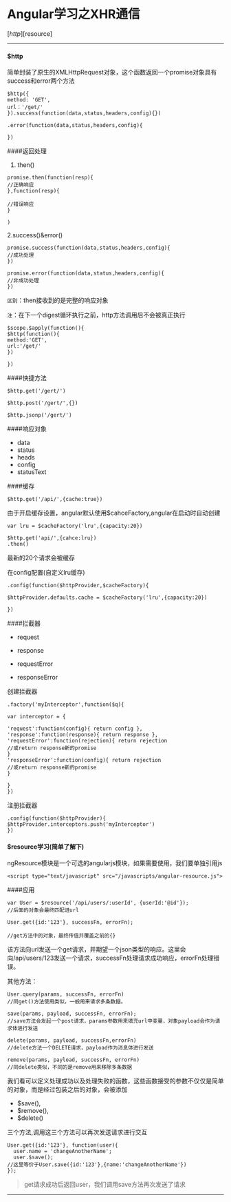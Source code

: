 Angular学习之XHR通信
===

[$http][$resource]

---

#### $http

简单封装了原生的XMLHttpRequest对象，这个函数返回一个promise对象具有success和error两个方法

```
$http({
method: 'GET',
url：'/get/'
}).success(function(data,status,headers,config){})

.error(function(data,status,headers,config){

})

```

####返回处理

1. then()

```
promise.then(function(resp){
//正确响应
},function(resp){

//错误响应
}

)
```

2.success()&error()

```
promise.success(function(data,status,headers,config){
//成功处理
})

promise.error(function(data,status,headers,config){
//非成功处理
})
```

`区别`：then接收到的是完整的响应对象

`注`：在下一个digest循环执行之前，http方法调用后不会被真正执行

```
$scope.$apply(function(){
$http(function(){
method:'GET',
url:'/get/'
})

})
```

####快捷方法

```
$http.get('/gert/')
```

```
$http.post('/gert/',{})
```

```
$http.jsonp('/gert/')
```

####响应对象

- data
- status
- heads
- config
- statusText


####缓存

```
$http.get('/api/',{cache:true})

```

由于开启缓存设置，angular默认使用$cahceFactory,angular在启动时自动创建


```
var lru = $cacheFactory('lru',{capacity:20})

$http.get('api/',{cahce:lru})
.then()
```

最新的20个请求会被缓存

在config配置(自定义lru缓存)

```
.config(function($httpProvider,$cacheFactory){

$httpProvider.defaults.cache = $cacheFactory('lru',{capacity:20})

})
```

####拦截器

- request

- response

- requestError

- responseError


创建拦截器

```
.factory('myInterceptor',function($q){

var interceptor = {

'request':function(config){ return config },
'response':function(response){ return response },
'requestError':function(rejection){ return rejection
//或return response新的promise
}
'responseError':function(config){ return rejection
//或return response新的promise
}

}
})
```



注册拦截器

```
.config(function($httpProvider){
$httpProvider.interceptors.push('myInterceptor')
})
```




#### $resource学习(简单了解下)

ngResource模块是一个可选的angularjs模块，如果需要使用，我们要单独引用js

```
<script type="text/javascript" src="/javascripts/angular-resource.js">
```

####应用

```
var User = $resource('/api/users/:userId', {userId:'@id'});
//后面的对象会最终匹配进url

User.get({id:'123'}, successFn, errorFn);

//get方法中的对象，最终传值并覆盖之前的{}

```

该方法向url发送一个get请求，并期望一个json类型的响应。这里会向/api/users/123发送一个请求，successFn处理请求成功响应，errorFn处理错误。

其他方法：

```
User.query(params, successFn, errorFn)
//同get()方法使用类似，一般用来请求多条数据。
```

```
save(params, payload, successFn, errorFn);
//save方法会发起一个post请求，params参数用来填充url中变量，对象payload会作为请求体进行发送
```

```
delete(params, payload, successFn,errorFn)
//delete方法一个DELETE请求，payload作为消息体进行发送
```

```
remove(params, payload, successFn, errorFn)
//同delete类似，不同的是remove用来移除多条数据
```

我们看可以定义处理成功以及处理失败的函数，这些函数接受的参数不仅仅是简单的对象，而是经过包装之后的对象，会被添加
- $save(),
- $remove(),
- $delete()

三个方法,调用这三个方法可以再次发送请求进行交互

```
User.get({id:'123'}, function(user){
  user.name = 'changeAnotherName';
  user.$save();
//这里等价于User.save({id:'123'},{name:'changeAnotherName'})
});
```

> get请求成功后返回user，我们调用save方法再次发送了请求

---



